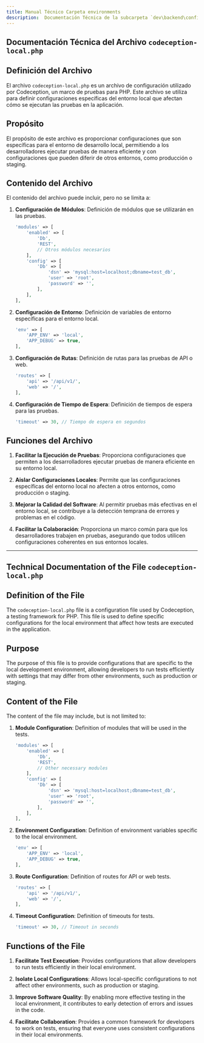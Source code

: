 ```yaml
---
title: Manual Técnico Carpeta environments
description:  Documentación Técnica de la subcarpeta `dev\backend\config`
---
```


## Documentación Técnica del Archivo `codeception-local.php`

## Definición del Archivo
El archivo `codeception-local.php` es un archivo de configuración utilizado por Codeception, un marco de pruebas para PHP. Este archivo se utiliza para definir configuraciones específicas del entorno local que afectan cómo se ejecutan las pruebas en la aplicación.

## Propósito
El propósito de este archivo es proporcionar configuraciones que son específicas para el entorno de desarrollo local, permitiendo a los desarrolladores ejecutar pruebas de manera eficiente y con configuraciones que pueden diferir de otros entornos, como producción o staging.

## Contenido del Archivo
El contenido del archivo puede incluir, pero no se limita a:

1. **Configuración de Módulos**: Definición de módulos que se utilizarán en las pruebas.

   ```php
   'modules' => [
       'enabled' => [
           'Db',
           'REST',
           // Otros módulos necesarios
       ],
       'config' => [
           'Db' => [
               'dsn' => 'mysql:host=localhost;dbname=test_db',
               'user' => 'root',
               'password' => '',
           ],
       ],
   ],
   ```

2. **Configuración de Entorno**: Definición de variables de entorno específicas para el entorno local.

   ```php
   'env' => [
       'APP_ENV' => 'local',
       'APP_DEBUG' => true,
   ],
   ```

3. **Configuración de Rutas**: Definición de rutas para las pruebas de API o web.

   ```php
   'routes' => [
       'api' => '/api/v1/',
       'web' => '/',
   ],
   ```

4. **Configuración de Tiempo de Espera**: Definición de tiempos de espera para las pruebas.

   ```php
   'timeout' => 30, // Tiempo de espera en segundos
   ```

## Funciones del Archivo
1. **Facilitar la Ejecución de Pruebas**: Proporciona configuraciones que permiten a los desarrolladores ejecutar pruebas de manera eficiente en su entorno local.

2. **Aislar Configuraciones Locales**: Permite que las configuraciones específicas del entorno local no afecten a otros entornos, como producción o staging.

3. **Mejorar la Calidad del Software**: Al permitir pruebas más efectivas en el entorno local, se contribuye a la detección temprana de errores y problemas en el código.

4. **Facilitar la Colaboración**: Proporciona un marco común para que los desarrolladores trabajen en pruebas, asegurando que todos utilicen configuraciones coherentes en sus entornos locales.

---

## Technical Documentation of the File `codeception-local.php`

## Definition of the File
The `codeception-local.php` file is a configuration file used by Codeception, a testing framework for PHP. This file is used to define specific configurations for the local environment that affect how tests are executed in the application.

## Purpose
The purpose of this file is to provide configurations that are specific to the local development environment, allowing developers to run tests efficiently with settings that may differ from other environments, such as production or staging.

## Content of the File
The content of the file may include, but is not limited to:

1. **Module Configuration**: Definition of modules that will be used in the tests.

   ```php
   'modules' => [
       'enabled' => [
           'Db',
           'REST',
           // Other necessary modules
       ],
       'config' => [
           'Db' => [
               'dsn' => 'mysql:host=localhost;dbname=test_db',
               'user' => 'root',
               'password' => '',
           ],
       ],
   ],
   ```

2. **Environment Configuration**: Definition of environment variables specific to the local environment.

   ```php
   'env' => [
       'APP_ENV' => 'local',
       'APP_DEBUG' => true,
   ],
   ```

3. **Route Configuration**: Definition of routes for API or web tests.

   ```php
   'routes' => [
       'api' => '/api/v1/',
       'web' => '/',
   ],
   ```

4. **Timeout Configuration**: Definition of timeouts for tests.

   ```php
   'timeout' => 30, // Timeout in seconds
   ```

## Functions of the File
1. **Facilitate Test Execution**: Provides configurations that allow developers to run tests efficiently in their local environment.

2. **Isolate Local Configurations**: Allows local-specific configurations to not affect other environments, such as production or staging.

3. **Improve Software Quality**: By enabling more effective testing in the local environment, it contributes to early detection of errors and issues in the code.

4. **Facilitate Collaboration**: Provides a common framework for developers to work on tests, ensuring that everyone uses consistent configurations in their local environments.